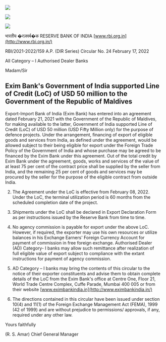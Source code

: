 ![](_page_0_Picture_0.jpeg)

![](_page_0_Picture_1.jpeg)

![](_page_0_Picture_2.jpeg)

भारतीय �रज़वर्ब�क RESERVE BANK OF INDIA [www.rbi.org.in](http://www.rbi.org.in/)

RBI/2021-2022/159 A.P. (DIR Series) Circular No. 24 February 17, 2022

All Category – I Authorised Dealer Banks

Madam/Sir

## **Exim Bank's Government of India supported Line of Credit (LoC) of USD 50 million to the Government of the Republic of Maldives**

Export-Import Bank of India (Exim Bank) has entered into an agreement dated February 21, 2021 with the Government of the Republic of Maldives, for making available to the latter, Government of India supported Line of Credit (LoC) of USD 50 million (USD Fifty Million only) for the purpose of defence projects. Under the arrangement, financing of export of eligible goods and services from India, as defined under the agreement, would be allowed subject to their being eligible for export under the Foreign Trade Policy of the Government of India and whose purchase may be agreed to be financed by the Exim Bank under this agreement. Out of the total credit by Exim Bank under the agreement, goods, works and services of the value of at least 75 per cent of the contract price shall be supplied by the seller from India, and the remaining 25 per cent of goods and services may be procured by the seller for the purpose of the eligible contract from outside India.

2. The Agreement under the LoC is effective from February 08, 2022. Under the LoC, the terminal utilization period is 60 months from the scheduled completion date of the project.

3. Shipments under the LoC shall be declared in Export Declaration Form as per instructions issued by the Reserve Bank from time to time.

4. No agency commission is payable for export under the above LoC. However, if required, the exporter may use his own resources or utilize balances in his Exchange Earners' Foreign Currency Account for payment of commission in free foreign exchange. Authorised Dealer (AD) Category- I banks may allow such remittance after realization of full eligible value of export subject to compliance with the extant instructions for payment of agency commission.

5. AD Category – I banks may bring the contents of this circular to the notice of their exporter constituents and advise them to obtain complete details of the LoC from the Exim Bank's office at Centre One, Floor 21, World Trade Centre Complex, Cuffe Parade, Mumbai 400 005 or from their website [www.eximbankindia.in](http://www.eximbankindia.in/) 

6. The directions contained in this circular have been issued under section 10(4) and 11(1) of the Foreign Exchange Management Act (FEMA), 1999 (42 of 1999) and are without prejudice to permissions/ approvals, if any, required under any other law.

Yours faithfully

(R. S. Amar) Chief General Manager